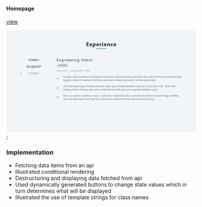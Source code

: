 #### Homepage

[view](https://femi-ologunwa.github.io/6-tabs/)

![](./homescreen.png);



### Implementation

-  Fetching data items from an api
-  Illustrated conditional rendering
-  Destructuring and displaying data fetched from api 
-  Used dynamically generated buttons to change state values which in turn determines what will be displayed
-  Illustrated the use of template strings for class names
